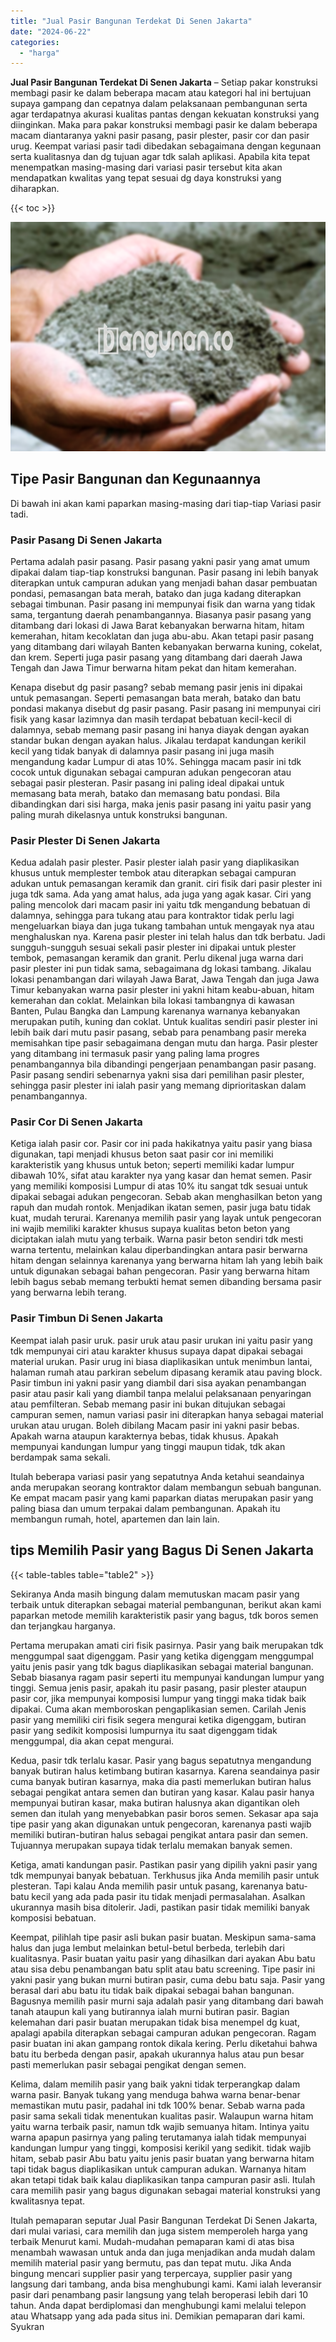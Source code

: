 ```yaml
---
title: "Jual Pasir Bangunan Terdekat Di Senen Jakarta"
date: "2024-06-22"
categories: 
  - "harga"
---
```


**Jual Pasir Bangunan Terdekat Di Senen Jakarta** – Setiap pakar konstruksi membagi pasir ke dalam beberapa macam atau kategori hal ini bertujuan supaya gampang dan cepatnya dalam pelaksanaan pembangunan serta agar terdapatnya akurasi kualitas pantas dengan kekuatan konstruksi yang diinginkan. Maka para pakar konstruksi membagi pasir ke dalam beberapa macam diantaranya yakni pasir pasang, pasir plester, pasir cor dan pasir urug. Keempat variasi pasir tadi dibedakan sebagaimana dengan kegunaan serta kualitasnya dan dg tujuan agar tdk salah aplikasi. Apabila kita tepat menempatkan masing-masing dari variasi pasir tersebut kita akan mendapatkan kwalitas yang tepat sesuai dg daya konstruksi yang diharapkan.

{{< toc >}}

![Jual Pasir Bangunan Terdekat Di Senen Jakarta](/images/jual-pasir-bangunan-49.png)

## Tipe Pasir Bangunan dan Kegunaannya

Di bawah ini akan kami paparkan masing-masing dari tiap-tiap Variasi pasir tadi.

### Pasir Pasang Di Senen Jakarta

Pertama adalah pasir pasang. Pasir pasang yakni pasir yang amat umum dipakai dalam tiap-tiap konstruksi bangunan. Pasir pasang ini lebih banyak diterapkan untuk campuran adukan yang menjadi bahan dasar pembuatan pondasi, pemasangan bata merah, batako dan juga kadang diterapkan sebagai timbunan. Pasir pasang ini mempunyai fisik dan warna yang tidak sama, tergantung daerah penambangannya. Biasanya pasir pasang yang ditambang dari lokasi di Jawa Barat kebanyakan berwarna hitam, hitam kemerahan, hitam kecoklatan dan juga abu-abu. Akan tetapi pasir pasang yang ditambang dari wilayah Banten kebanyakan berwarna kuning, cokelat, dan krem. Seperti juga pasir pasang yang ditambang dari daerah Jawa Tengah dan Jawa Timur berwarna hitam pekat dan hitam kemerahan.

Kenapa disebut dg pasir pasang? sebab memang pasir jenis ini dipakai untuk pemasangan. Seperti pemasangan bata merah, batako dan batu pondasi makanya disebut dg pasir pasang. Pasir pasang ini mempunyai ciri fisik yang kasar lazimnya dan masih terdapat bebatuan kecil-kecil di dalamnya, sebab memang pasir pasang ini hanya diayak dengan ayakan standar bukan dengan ayakan halus. Jikalau terdapat kandungan kerikil kecil yang tidak banyak di dalamnya pasir pasang ini juga masih mengandung kadar Lumpur di atas 10%. Sehingga macam pasir ini tdk cocok untuk digunakan sebagai campuran adukan pengecoran atau sebagai pasir plesteran. Pasir pasang ini paling ideal dipakai untuk memasang bata merah, batako dan memasang batu pondasi. Bila dibandingkan dari sisi harga, maka jenis pasir pasang ini yaitu pasir yang paling murah dikelasnya untuk konstruksi bangunan.

### Pasir Plester Di Senen Jakarta

Kedua adalah pasir plester. Pasir plester ialah pasir yang diaplikasikan khusus untuk memplester tembok atau diterapkan sebagai campuran adukan untuk pemasangan keramik dan granit. ciri fisik dari pasir plester ini juga tdk sama. Ada yang amat halus, ada juga yang agak kasar. Ciri yang paling mencolok dari macam pasir ini yaitu tdk mengandung bebatuan di dalamnya, sehingga para tukang atau para kontraktor tidak perlu lagi mengeluarkan biaya dan juga tukang tambahan untuk mengayak nya atau menghaluskan nya. Karena pasir plester ini telah halus dan tdk berbatu. Jadi sungguh-sungguh sesuai sekali pasir plester ini dipakai untuk plester tembok, pemasangan keramik dan granit. Perlu dikenal juga warna dari pasir plester ini pun tidak sama, sebagaimana dg lokasi tambang. Jikalau lokasi penambangan dari wilayah Jawa Barat, Jawa Tengah dan juga Jawa Timur kebanyakan warna pasir plester ini yakni hitam keabu-abuan, hitam kemerahan dan coklat. Melainkan bila lokasi tambangnya di kawasan Banten, Pulau Bangka dan Lampung karenanya warnanya kebanyakan merupakan putih, kuning dan coklat. Untuk kualitas sendiri pasir plester ini lebih baik dari mutu pasir pasang, sebab para penambang pasir mereka memisahkan tipe pasir sebagaimana dengan mutu dan harga. Pasir plester yang ditambang ini termasuk pasir yang paling lama progres penambangannya bila dibandingi pengerjaan penambangan pasir pasang. Pasir pasang sendiri sebenarnya yakni sisa dari pemilihan pasir plester, sehingga pasir plester ini ialah pasir yang memang diprioritaskan dalam penambangannya.

### Pasir Cor Di Senen Jakarta

Ketiga ialah pasir cor. Pasir cor ini pada hakikatnya yaitu pasir yang biasa digunakan, tapi menjadi khusus beton saat pasir cor ini memiliki karakteristik yang khusus untuk beton; seperti memiliki kadar lumpur dibawah 10%, sifat atau karakter nya yang kasar dan hemat semen. Pasir yang memiliki komposisi Lumpur di atas 10% itu sangat tdk sesuai untuk dipakai sebagai adukan pengecoran. Sebab akan menghasilkan beton yang rapuh dan mudah rontok. Menjadikan ikatan semen, pasir juga batu tidak kuat, mudah terurai. Karenanya memilih pasir yang layak untuk pengecoran ini wajib memiliki karakter khusus supaya kualitas beton beton yang diciptakan ialah mutu yang terbaik. Warna pasir beton sendiri tdk mesti warna tertentu, melainkan kalau diperbandingkan antara pasir berwarna hitam dengan selainnya karenanya yang berwarna hitam lah yang lebih baik untuk digunakan sebagai bahan pengecoran. Pasir yang berwarna hitam lebih bagus sebab memang terbukti hemat semen dibanding bersama pasir yang berwarna lebih terang.

### Pasir Timbun Di Senen Jakarta

Keempat ialah pasir uruk. pasir uruk atau pasir urukan ini yaitu pasir yang tdk mempunyai ciri atau karakter khusus supaya dapat dipakai sebagai material urukan. Pasir urug ini biasa diaplikasikan untuk menimbun lantai, halaman rumah atau parkiran sebelum dipasang keramik atau paving block. Pasir timbun ini yakni pasir yang diambil dari sisa ayakan penambangan pasir atau pasir kali yang diambil tanpa melalui pelaksanaan penyaringan atau pemfilteran. Sebab memang pasir ini bukan ditujukan sebagai campuran semen, namun variasi pasir ini diterapkan hanya sebagai material urukan atau urugan. Boleh dibilang Macam pasir ini yakni pasir bebas. Apakah warna ataupun karakternya bebas, tidak khusus. Apakah mempunyai kandungan lumpur yang tinggi maupun tidak, tdk akan berdampak sama sekali.

Itulah beberapa variasi pasir yang sepatutnya Anda ketahui seandainya anda merupakan seorang kontraktor dalam membangun sebuah bangunan. Ke empat macam pasir yang kami paparkan diatas merupakan pasir yang paling biasa dan umum terpakai dalam pembangunan. Apakah itu membangun rumah, hotel, apartemen dan lain lain.

## tips Memilih Pasir yang Bagus Di Senen Jakarta

{{< table-tables table="table2" >}}

Sekiranya Anda masih bingung dalam memutuskan macam pasir yang terbaik untuk diterapkan sebagai material pembangunan, berikut akan kami paparkan metode memilih karakteristik pasir yang bagus, tdk boros semen dan terjangkau harganya.

Pertama merupakan amati ciri fisik pasirnya. Pasir yang baik merupakan tdk menggumpal saat digenggam. Pasir yang ketika digenggam menggumpal yaitu jenis pasir yang tdk bagus diaplikasikan sebagai material bangunan. Sebab biasanya ragam pasir seperti itu mempunyai kandungan lumpur yang tinggi. Semua jenis pasir, apakah itu pasir pasang, pasir plester ataupun pasir cor, jika mempunyai komposisi lumpur yang tinggi maka tidak baik dipakai. Cuma akan memboroskan pengaplikasian semen. Carilah Jenis pasir yang memiliki ciri fisik segera mengurai ketika digenggam, butiran pasir yang sedikit komposisi lumpurnya itu saat digenggam tidak menggumpal, dia akan cepat mengurai.

Kedua, pasir tdk terlalu kasar. Pasir yang bagus sepatutnya mengandung banyak butiran halus ketimbang butiran kasarnya. Karena seandainya pasir cuma banyak butiran kasarnya, maka dia pasti memerlukan butiran halus sebagai pengikat antara semen dan butiran yang kasar. Kalau pasir hanya mempunyai butiran kasar, maka butiran halusnya akan digantikan oleh semen dan itulah yang menyebabkan pasir boros semen. Sekasar apa saja tipe pasir yang akan digunakan untuk pengecoran, karenanya pasti wajib memiliki butiran-butiran halus sebagai pengikat antara pasir dan semen. Tujuannya merupakan supaya tidak terlalu memakan banyak semen.

Ketiga, amati kandungan pasir. Pastikan pasir yang dipilih yakni pasir yang tdk mempunyai banyak bebatuan. Terkhusus jika Anda memilih pasir untuk plesteran. Tapi kalau Anda memilih pasir untuk pasang, karenanya batu-batu kecil yang ada pada pasir itu tidak menjadi permasalahan. Asalkan ukurannya masih bisa ditolerir. Jadi, pastikan pasir tidak memiliki banyak komposisi bebatuan.

Keempat, pilihlah tipe pasir asli bukan pasir buatan. Meskipun sama-sama halus dan juga lembut melainkan betul-betul berbeda, terlebih dari kualitasnya. Pasir buatan yaitu pasir yang dihasilkan dari ayakan Abu batu atau sisa debu penambangan batu split atau batu screening. Tipe pasir ini yakni pasir yang bukan murni butiran pasir, cuma debu batu saja. Pasir yang berasal dari abu batu itu tidak baik dipakai sebagai bahan bangunan. Bagusnya memilih pasir murni saja adalah pasir yang ditambang dari bawah tanah ataupun kali yang butirannya ialah murni butiran pasir. Bagian kelemahan dari pasir buatan merupakan tidak bisa menempel dg kuat, apalagi apabila diterapkan sebagai campuran adukan pengecoran. Ragam pasir buatan ini akan gampang rontok dikala kering. Perlu diketahui bahwa batu itu berbeda dengan pasir, apakah ukurannya halus atau pun besar pasti memerlukan pasir sebagai pengikat dengan semen.

Kelima, dalam memilih pasir yang baik yakni tidak terperangkap dalam warna pasir. Banyak tukang yang menduga bahwa warna benar-benar memastikan mutu pasir, padahal ini tdk 100% benar. Sebab warna pada pasir sama sekali tidak menentukan kualitas pasir. Walaupun warna hitam yaitu warna terbaik pasir, namun tdk wajib semuanya hitam. Intinya yaitu warna apapun pasirnya yang paling terutamanya ialah tidak mempunyai kandungan lumpur yang tinggi, komposisi kerikil yang sedikit. tidak wajib hitam, sebab pasir Abu batu yaitu jenis pasir buatan yang berwarna hitam tapi tidak bagus diaplikasikan untuk campuran adukan. Warnanya hitam akan tetapi tidak baik kalau diaplikasikan tanpa campuran pasir asli. Itulah cara memilih pasir yang bagus digunakan sebagai material konstruksi yang kwalitasnya tepat.

Itulah pemaparan seputar Jual Pasir Bangunan Terdekat Di Senen Jakarta, dari mulai variasi, cara memilih dan juga sistem memperoleh harga yang terbaik Menurut kami. Mudah-mudahan pemaparan kami di atas bisa menambah wawasan untuk anda dan juga menjadikan anda mudah dalam memilih material pasir yang bermutu, pas dan tepat mutu. Jika Anda bingung mencari supplier pasir yang terpercaya, supplier pasir yang langsung dari tambang, anda bisa menghubungi kami. Kami ialah leveransir pasir dari penambang pasir langsung yang telah beroperasi lebih dari 10 tahun. Anda dapat berdiplomasi dan menghubungi kami melalui telepon atau Whatsapp yang ada pada situs ini. Demikian pemaparan dari kami. Syukran

